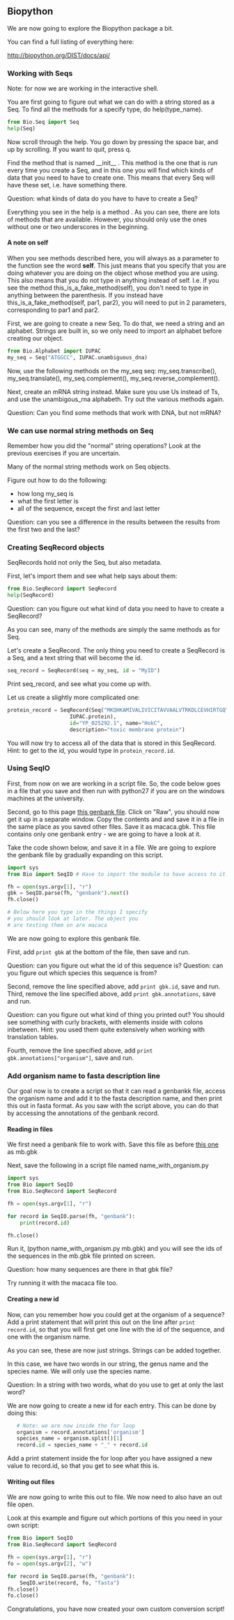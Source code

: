 ## Biopython ##

We are now going to explore the Biopython package a bit.

You can find a full listing of everything here:

http://biopython.org/DIST/docs/api/


### Working with Seqs ###


Note: for now we are working in the interactive shell.

You are first going to figure out what we can do with a string stored as a Seq. To find all the methods for a specify type, do help(type_name).

```Python
from Bio.Seq import Seq
help(Seq)
```

Now scroll through the help. You go down by pressing the space bar, and up by scrolling. If you want to quit, press q. 

Find the method that is named \_\_init\_\_ . This method is the one that is run every time you create a Seq, and in this one you will find which kinds of data that you need to have to create one. This means that every Seq will have these set, i.e. have something there. 

Question: what kinds of data do you have to have to create a Seq?  

Everything you see in the help is a method . As you can see, there are lots of methods that are available. However, you should only use the ones without one or two underscores in the beginning.  

#### A note on self ####

When you see methods described here, you will always as a parameter to the function see the word **self**. This just means that you specify that you are doing whatever you are doing on the object whose method you are using. This also means that you do not type in anything instead of self. I.e. if you see the method this_is_a_fake_method(self), you don't need to type in anything between the parenthesis. If you instead have this_is_a_fake_method(self, par1, par2), you will need to put in 2 parameters, corresponding to par1 and par2.

First, we are going to create a new Seq. To do that, we need a string and an alphabet. Strings are built in, so we only need to import an alphabet before creating our object.

```Python
from Bio.Alphabet import IUPAC
my_seq = Seq("ATGGCC", IUPAC.unambiguous_dna)
```
Now, use the following methods on the my_seq seq: my_seq.transcribe(), my_seq.translate(), my_seq.complement(), my_seq.reverse_complement().

Next, create an mRNA string instead. Make sure you use Us instead of Ts, and use the unambigous_rna alphabeth. Try out the various methods again. 

Question: Can you find some methods that work with DNA, but not mRNA?

### We can use normal string methods on Seq ###

Remember how you did the "normal" string operations? Look at the previous exercises if you are uncertain.

Many of the normal string methods work on Seq objects.

Figure out how to do the following:

- how long my_seq is
- what the first letter is
- all of the sequence, except the first and last letter

Question: can you see a difference in the results between the results from the first two and the last?  


### Creating SeqRecord objects ###

SeqRecords hold not only the Seq, but also metadata. 

First, let's import them and see what help says about them:

```Python
from Bio.SeqRecord import SeqRecord
help(SeqRecord)

```
Question: can you figure out what kind of data you need to have to create a SeqRecord? 

As you can see, many of the methods are simply the same methods as for Seq.

Let's create a SeqRecord. The only thing you need to create a SeqRecord is a Seq, and a text string that will become the id.

```Python
seq_record = SeqRecord(seq = my_seq, id = "MyID")
```

Print seq_record, and see what you come up with.

Let us create a slightly more complicated one:

```Python
protein_record = SeqRecord(Seq("MKQHKAMIVALIVICITAVVAALVTRKDLCEVHIRTGQTEVAVF",
                    IUPAC.protein),
                    id="YP_025292.1", name="HokC",
                    description="toxic membrane protein")
```

You will now try to access all of the data that is stored in this SeqRecord. Hint: to get to the id, you would type in `protein_record.id`.


### Using SeqIO ###

First, from now on we are working in a script file. So, the code below goes in a file that you save and then run with python27 if you are on the windows machines at the university.

Second, go to this page [this genbank file](macaca.gbk). Click on "Raw", you should now get it up in a separate window. Copy the contents and  and save it in a file in the same place as you saved other files. Save it as macaca.gbk. This file contains only one genbank entry - we are going to have a look at it.

Take the code shown below, and save it in a file. We are going to explore the genbank file by gradually expanding on this script. 


```Python
import sys
from Bio import SeqIO # Have to import the module to have access to it.

fh = open(sys.argv[1], "r")
gbk = SeqIO.parse(fh, "genbank").next()
fh.close()

# Below here you type in the things I specify 
# you should look at later. The object you
# are testing them on are macaca

```

We are now going to explore this genbank file.

First, add `print gbk` at the bottom of the file, then save and run.

Question: can you figure out what the id of this sequence is?
Question: can you figure out which species this sequence is from?

Second, remove the line specified above, add `print gbk.id`, save and run.  
Third, remove the line specified above, add `print gbk.annotations`, save and run.  

Question: can you figure out what kind of thing you printed out? You should see something with curly brackets, with elements inside with colons inbetween. Hint: you used them quite extensively when working with translation tables.

Fourth, remove the line specified above, add `print gbk.annotations["organism"]`, save and run.  

### Add organism name to fasta description line

Our goal now is to create a script so that it can read a genbankk file, access the organism name and add it to the fasta description name, and then print this out in fasta format.  As you saw with the script above, you can do that by accessing the annotations of the genbank record.

#### Reading in files ####

We first need a genbank file to work with. Save this file as before [this one](mb.gbk) as mb.gbk

Next, save the following in a script file named name_with_organism.py

```Python
import sys
from Bio import SeqIO
from Bio.SeqRecord import SeqRecord

fh = open(sys.argv[1], "r")

for record in SeqIO.parse(fh, "genbank"):
    print(record.id)

fh.close()
```

Run it, (python name_with_organism.py mb.gbk) and you will see the ids of the sequences in the mb.gbk file printed on screen. 

Question: how many sequences are there in that gbk file?  

Try running it with the macaca file too.

#### Creating a new id ####

Now, can you remember how you could get at the organism of a sequence? Add a print statement that will print this out on the line after `print record.id`, so that you will first get one line with the id of the sequence, and one with the organism name.

As you can see, these are now just strings. Strings can be added together. 

In this case, we have two words in our string, the genus name and the species name. We will only use the species name.

Question: In a string with two words, what do you use to get at only the last word?  

We are now going to create a new id for each entry. This can be done by doing this:

```Python
   # Note: we are now inside the for loop
   organism = record.annotations['organism']
   species_name = organism.split()[1]
   record.id = species_name + "_" + record.id
```

Add a print statement inside the for loop after you have assigned a new value to record.id, so that you get to see what this is.


#### Writing out files ####

We are now going to write this out to file. We now need to also have an out file open. 

Look at this example and figure out which portions of this you need in your own script:

```Python
from Bio import SeqIO
from Bio.SeqRecord import SeqRecord

fh = open(sys.argv[1], "r")
fo = open(sys.argv[2], "w")

for record in SeqIO.parse(fh, "genbank"):
    SeqIO.write(record, fo, "fasta")
fh.close()
fo.close()

```

Congratulations, you have now created your own custom conversion script!
